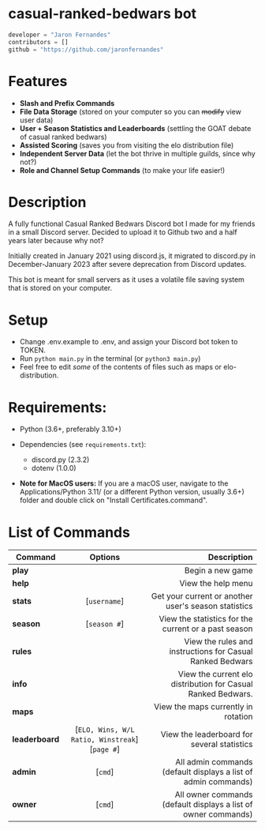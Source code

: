 # **casual-ranked-bedwars bot**
```python
developer = "Jaron Fernandes"
contributors = []
github = "https://github.com/jaronfernandes"
```

# Features 
- **Slash and Prefix Commands**
- **File Data Storage** (stored on your computer so you can ~~modify~~ view user data)
- **User + Season Statistics and Leaderboards** (settling the GOAT debate of casual ranked bedwars)
- **Assisted Scoring** (saves you from visiting the elo distribution file)
- **Independent Server Data** (let the bot thrive in multiple guilds, since why not?)
- **Role and Channel Setup Commands** (to make your life easier!)


# Description

A fully functional Casual Ranked Bedwars Discord bot I made for my friends in a small Discord server. Decided to upload it to Github two and a half years later because why not?

Initially created in January 2021 using discord.js, it migrated to discord.py in December-January 2023 after severe deprecation from Discord updates.

This bot is meant for small servers as it uses a volatile file saving system that is stored on your computer.


# Setup

- Change .env.example to .env, and assign your Discord bot token to TOKEN.
- Run `python main.py` in the terminal (or `python3 main.py`)
- Feel free to edit *some* of the contents of files such as maps or elo-distribution.


# Requirements:
- Python (3.6+, preferably 3.10+)
- Dependencies (see `requirements.txt`):
    - discord.py (2.3.2) 
    - dotenv (1.0.0)

- **Note for MacOS users:**
If you are a macOS user, navigate to the Applications/Python 3.11/ (or a different Python version, usually 3.6+) folder and double click on "Install Certificates.command".


# List of Commands
| Command | Options | Description |
| ------------- |:-------------:| -----:|
| **play** |  | Begin a new game |
| **help** | | View the help menu |
| **stats** | [`username`] | Get your current or another user's season statistics |
| **season** | [`season #`] | View the statistics for the current or a past season |
| **rules** | | View the rules and instructions for Casual Ranked Bedwars |
| **info** | | View the current elo distribution for Casual Ranked Bedwars. |
| **maps** | | View the maps currently in rotation |
| **leaderboard** | [`ELO, Wins, W/L Ratio, Winstreak`] [`page #`] | View the leaderboard for several statistics |
| **admin** | [`cmd`] | All admin commands (default displays a list of admin commands) |
| **owner** | [`cmd`] | All owner commands (default displays a list of owner commands) |
